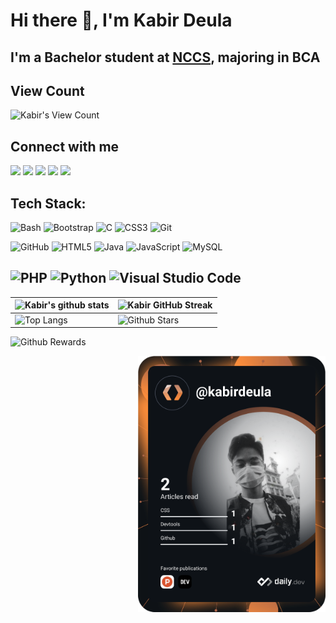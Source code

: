 # Hi there 👋, I'm Kabir Deula

## I'm a Bachelor student at [NCCS](//nccs.edu.np), majoring in BCA

## View Count

![Kabir's View Count](https://profile-counter.glitch.me/kabirdeula/count.svg)

## Connect with me


[<img src="https://img.shields.io/badge/-Website-FABC2A?style=for-the-badge&logo=brave&logoColor=000&labelColor=FB542B">][website]
[<img src="https://img.shields.io/badge/-Facebook-2718F2?style=for-the-badge&logo=facebook&logoColor=000&labelColor=1877F2">][facebook]
[<img src="https://img.shields.io/badge/-Instagram-E37340?style=for-the-badge&logo=instagram&logoColor=000&labelColor=E4405F">][instagram]
[<img src="https://img.shields.io/badge/-Snapchat-FF7B00?style=for-the-badge&logo=snapchat&logoColor=000&labelColor=FFFC00">][snapchat]
[<img src="https://img.shields.io/badge/-LinkedIn-0A0AC2?style=for-the-badge&logo=linkedin&logoColor=000&labelColor=0A66C2">][linkedin]

[website]: https://www.kabirdeula.com.np 
[snapchat]: https://www.snapchat.com/add/king_dragon2018
[facebook]: http://facebook.com/kabirdeula167
[instagram]: https://instagram.com/king_dragon2021/
[linkedin]: https://www.linkedin.com/in/kabir-deula-33888a202/

## Tech Stack:

![Bash](https://img.shields.io/badge/Bash-26AB40?style=for-the-badge&logo=gnubash&logoColor=000&labelColor=4EAA25)
![Bootstrap](https://img.shields.io/badge/Bootstrap-4B00B2?style=for-the-badge&logo=bootstrap&logoColor=000&labelColor=7952B3)
![C](https://img.shields.io/badge/C-A9A7CC?style=for-the-badge&logo=C&logoColor=000&labelColor=A8B9CC)
![CSS3](https://img.shields.io/badge/CSS3-0000FF?style=for-the-badge&logo=css3&logoColor=000&labelColor=1572B6)
![Git](https://img.shields.io/badge/Git-F0AD32?style=for-the-badge&logo=git&logoColor=000&labelColor=F05032)

![GitHub](https://img.shields.io/badge/GitHub-171616?style=for-the-badge&logo=github&logoColor=fff&labelColor=181717)
![HTML5](https://img.shields.io/badge/HTML5-FF0000?style=for-the-badge&logo=html5&logoColor=000&labelColor=E34F26)
![Java](https://img.shields.io/badge/Java-002896?style=for-the-badge&logo=Java&logoColor=000&labelColor=007396)
![JavaScript](https://img.shields.io/badge/JavaScript-FFFF00?style=for-the-badge&logo=javascript&logoColor=000&labelColor=F7DF1E)
![MySQL](https://img.shields.io/badge/MySQL-434AA1?style=for-the-badge&logo=mysql&logoColor=000&labelColor=4479A1)

![PHP](https://img.shields.io/badge/PHP-779AB5?style=for-the-badge&logo=php&logoColor=000&labelColor=777BB4)
![Python](https://img.shields.io/badge/Python-373CAB?style=for-the-badge&logo=python&logoColor=000&labelColor=3776AB)
![Visual Studio Code](https://img.shields.io/badge/VSCode-00AB86?style=for-the-badge&logo=visualstudiocode&logoColor=000&labelColor=007ACC)
---


| ![Kabir's github stats](https://github-readme-stats.vercel.app/api?username=kabirdeula&show_icons=true&theme=tokyonight&count_private=true) | ![Kabir GitHub Streak](https://github-readme-streak-stats.herokuapp.com/?user=kabirdeula&theme=tokyonight) |
| --- | --- |
| ![Top Langs](https://github-readme-stats.vercel.app/api/top-langs/?username=kabirdeula&theme=tokyonight&hide=html,shell,scss&langs_count=10&layout=compact) |![Github Stars](https://github-readme-stats.vercel.app/api?username=kabirdeula&show_icons=true&locale=en&count_private=true&hide_rank=true&custom_title=My%20GitHub%20Stats&disable_animations=true&theme=tokyonight) |

![Github Rewards](https://github-profile-trophy.vercel.app/?username=kabirdeula&theme=tokyonight)

<p align="right">
    <a href="https://app.daily.dev/kabirdeula">
        <img align="right" src="https://github.com/kabirdeula/kabirdeula/blob/main/devcard.svg" width="300" alt="Kabir Deula's Dev Card" />
    </a>
</p>
